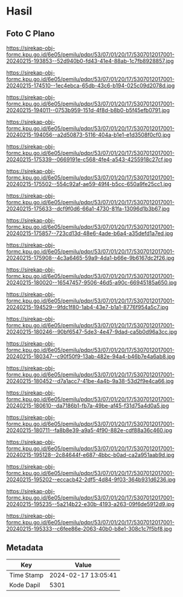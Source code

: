# Hasil

## Foto C Plano

https://sirekap-obj-formc.kpu.go.id/6e05/pemilu/pdpr/53/07/01/20/17/5307012017001-20240215-193853--52d940b0-fd43-41e4-88ab-1c7fb8928857.jpg

https://sirekap-obj-formc.kpu.go.id/6e05/pemilu/pdpr/53/07/01/20/17/5307012017001-20240215-174510--1ec4ebca-65db-43c6-b194-025c09d2078d.jpg

https://sirekap-obj-formc.kpu.go.id/6e05/pemilu/pdpr/53/07/01/20/17/5307012017001-20240215-194011--0753b959-151d-4f8d-b8b0-b5f45efb0791.jpg

https://sirekap-obj-formc.kpu.go.id/6e05/pemilu/pdpr/53/07/01/20/17/5307012017001-20240215-194056--a2d50873-5116-404a-b1e1-e1d3508f0cf0.jpg

https://sirekap-obj-formc.kpu.go.id/6e05/pemilu/pdpr/53/07/01/20/17/5307012017001-20240215-175339--0669191e-c568-4fe4-a543-4255918c27cf.jpg

https://sirekap-obj-formc.kpu.go.id/6e05/pemilu/pdpr/53/07/01/20/17/5307012017001-20240215-175502--554c92af-ae59-49f4-b5cc-650a9fe25cc1.jpg

https://sirekap-obj-formc.kpu.go.id/6e05/pemilu/pdpr/53/07/01/20/17/5307012017001-20240215-175633--dcf9f0d6-66a1-4730-81fa-13096d1b3b67.jpg

https://sirekap-obj-formc.kpu.go.id/6e05/pemilu/pdpr/53/07/01/20/17/5307012017001-20240215-175857--723cd13d-48e6-4ade-b6a4-a35defd1a7ed.jpg

https://sirekap-obj-formc.kpu.go.id/6e05/pemilu/pdpr/53/07/01/20/17/5307012017001-20240215-175908--4c3a6465-59a9-4da1-b66e-9b6167dc2f26.jpg

https://sirekap-obj-formc.kpu.go.id/6e05/pemilu/pdpr/53/07/01/20/17/5307012017001-20240215-180020--16547457-9506-46d5-a90c-66945185a650.jpg

https://sirekap-obj-formc.kpu.go.id/6e05/pemilu/pdpr/53/07/01/20/17/5307012017001-20240215-194529--9fdc1f80-1ab4-43e7-b1a1-8776f954a5c7.jpg

https://sirekap-obj-formc.kpu.go.id/6e05/pemilu/pdpr/53/07/01/20/17/5307012017001-20240215-180246--90bf6547-5de3-4e47-9dad-ca5b0d96a3cc.jpg

https://sirekap-obj-formc.kpu.go.id/6e05/pemilu/pdpr/53/07/01/20/17/5307012017001-20240215-180347--c90f50f9-13ab-482e-94a4-b46b7e4a6ab8.jpg

https://sirekap-obj-formc.kpu.go.id/6e05/pemilu/pdpr/53/07/01/20/17/5307012017001-20240215-180452--d7a1acc7-41be-4a4b-9a38-53d2f9e4ca66.jpg

https://sirekap-obj-formc.kpu.go.id/6e05/pemilu/pdpr/53/07/01/20/17/5307012017001-20240215-180610--da7186b1-fb7a-49be-af45-f31d75a4d0a5.jpg

https://sirekap-obj-formc.kpu.go.id/6e05/pemilu/pdpr/53/07/01/20/17/5307012017001-20240215-180711--fa8b8e39-a9a5-4f90-882e-cdf88a36c460.jpg

https://sirekap-obj-formc.kpu.go.id/6e05/pemilu/pdpr/53/07/01/20/17/5307012017001-20240215-195128--2c84644f-e687-4bbc-b0ad-ca2a951aab9d.jpg

https://sirekap-obj-formc.kpu.go.id/6e05/pemilu/pdpr/53/07/01/20/17/5307012017001-20240215-195202--eccacb42-2df5-4d84-9f03-364b931d6236.jpg

https://sirekap-obj-formc.kpu.go.id/6e05/pemilu/pdpr/53/07/01/20/17/5307012017001-20240215-195235--5a214b22-e30b-4193-a263-09f6de5912d9.jpg

https://sirekap-obj-formc.kpu.go.id/6e05/pemilu/pdpr/53/07/01/20/17/5307012017001-20240215-195333--c6fee86e-2063-40b0-b8e1-308c1c7f5bf8.jpg


## Metadata

| Key        | Value               |
| ---------- | ------------------- |
| Time Stamp | 2024-02-17 13:05:41 |
| Kode Dapil | 5301                |



